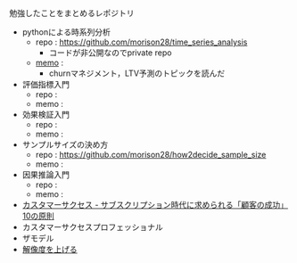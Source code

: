 勉強したことをまとめるレポジトリ

- pythonによる時系列分析
    - repo : https://github.com/morison28/time_series_analysis
        - コードが非公開なのでprivate repo
    - [memo](./memo/py_time_series_analysis.md) : 
        - churnマネジメント，LTV予測のトピックを読んだ
- 評価指標入門
    - repo : 
    - memo :
- 効果検証入門
    - repo : 
    - memo : 
- サンプルサイズの決め方
    - repo : https://github.com/morison28/how2decide_sample_size
    - memo : 
- 因果推論入門
    - repo :
    - memo : 
- [カスタマーサクセス - サブスクリプション時代に求められる「顧客の成功」10の原則](./memo/cs_10.md)
- カスタマーサクセスプロフェッショナル
- ザモデル
- [解像度を上げる](./memo/kaizodo_wo_ageru/kaizodo_wo_ageru.md)
